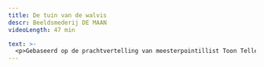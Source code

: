 ```yaml
---
title: De tuin van de walvis
descr: Beeldsmederij DE MAAN
videoLength: 47 min

text: >-
  <p>Gebaseerd op de prachtvertelling van meesterpointillist Toon Tellegen, bekroond met de Zilveren Griffel 2016. Over een walvis die een tuin op zijn rug wil. Tot het zover is.</p><p>Beste Sprinkhaan,</p><p>Ik wil iets bestellen.<br>Ik wil graag een bank op mijn rug.<br>Voor bezoek, om op te zitten, met een leuning.<br>Maar eigenlijk wil ik een tuin, met een bank.<br>Een fontein heb ik al.<br>Ik kan niet goed naar je toe komen.<br>Kun jij alles hier bezorgen?<br>Ik woon midden in de oceaan. &nbsp; &nbsp; &nbsp; &nbsp; &nbsp; &nbsp; &nbsp; &nbsp; &nbsp; &nbsp; &nbsp; &nbsp; &nbsp; &nbsp; </p><p>Walvis </p><p>Als de sprinkhaan op een dag een briefje ontvangt waarin de walvis hem vraagt om een tuin, verzamelt hij alles wat hij daarvoor nodig heeft. Hij laadt het in een boot en gaat op weg.</p><p>Maar… waarom alsmaar meer en groter willen? Leidt dat tot bevrediging? Tot het grote geluk? In deze allegorische vertelling wordt ons consumptiegedrag op een minzame manier onder de loep genomen. Toon Tellegen naar de hand van Stef De Paepe. Tot leven gebracht door beeldduivel-doet-al Paul Contryn en de stemmen van topacteurs als Tom Van Dyck, Ini Massez en Stefaan Degand, ondergedompeld in de soundscape van Pepijn Caudron zodat je verbeelding helemaal op hol slaat.</p><p>‍</p><p><strong>Voorstelling gekeken? </strong><a href="https://www.demaan.be/nl/cinemawalvis_tuinatelier" target="_blank"><strong>Surf verder</strong></a><strong> voor nog meer plezier met het inspiratieplatform van beeldsmederij DE MAAN en creëer thuis je eigen fascinerend TUINATELIER!</strong></p><p><strong><br></strong></p><h5>Credits</h5><p>Spel en figuren: Paul Contryn | &nbsp;Concept en regie: Stef De Paepe | &nbsp;Naar: Toon Tellegen (Querido) | &nbsp;Kostuumadvies: Katinka Heremans | &nbsp;Soundscape: Pepijn Caudron | &nbsp;Vorm: Stef De Paepe, Paul Contryn en Stéphane Vloebergh | Met de stemmen van: Tom Van Dyck, Ini Massez, Stefaan Degand, Günther Lesage, Esther Lybeert, Pepijn Caudron, Stef De Paepe en Paul Contryn | Zang: Stefaan Degand, Esther Lybeert</p><p>‍</p><p>Opname video door Ans Kanen.</p><p><br></p><p>‍</p>
---
```

